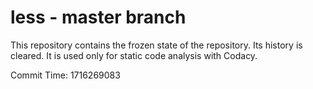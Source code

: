# less - master branch

This repository contains the frozen state of the repository.
Its history is cleared. It is used only for static code
analysis with Codacy.

Commit Time: 1716269083